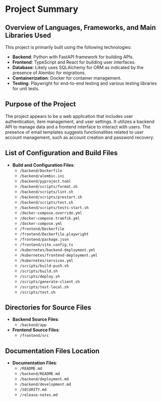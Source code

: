 # Project Summary

## Overview of Languages, Frameworks, and Main Libraries Used
This project is primarily built using the following technologies:
- **Backend**: Python with FastAPI framework for building APIs.
- **Frontend**: TypeScript and React for building user interfaces.
- **Database**: Likely uses SQLAlchemy for ORM as indicated by the presence of Alembic for migrations.
- **Containerization**: Docker for container management.
- **Testing**: Playwright for end-to-end testing and various testing libraries for unit tests.

## Purpose of the Project
The project appears to be a web application that includes user authentication, item management, and user settings. It utilizes a backend API to manage data and a frontend interface to interact with users. The presence of email templates suggests functionalities related to user account management, such as account creation and password recovery.

## List of Configuration and Build Files
- **Build and Configuration Files**:
  - `/backend/Dockerfile`
  - `/backend/alembic.ini`
  - `/backend/pyproject.toml`
  - `/backend/scripts/format.sh`
  - `/backend/scripts/lint.sh`
  - `/backend/scripts/prestart.sh`
  - `/backend/scripts/test.sh`
  - `/backend/scripts/tests-start.sh`
  - `/docker-compose.override.yml`
  - `/docker-compose.traefik.yml`
  - `/docker-compose.yml`
  - `/frontend/Dockerfile`
  - `/frontend/Dockerfile.playwright`
  - `/frontend/package.json`
  - `/frontend/vite.config.ts`
  - `/kubernetes/backend-deployment.yml`
  - `/kubernetes/frontend-deployment.yml`
  - `/kubernetes/services.yml`
  - `/scripts/build-push.sh`
  - `/scripts/build.sh`
  - `/scripts/deploy.sh`
  - `/scripts/generate-client.sh`
  - `/scripts/test-local.sh`
  - `/scripts/test.sh`

## Directories for Source Files
- **Backend Source Files**: 
  - `/backend/app`
- **Frontend Source Files**: 
  - `/frontend/src`

## Documentation Files Location
- **Documentation Files**:
  - `/README.md`
  - `/backend/README.md`
  - `/backend/deployment.md`
  - `/backend/development.md`
  - `/SECURITY.md`
  - `/release-notes.md`